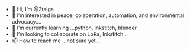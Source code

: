 - 👋 Hi, I’m @2taiga
- 👀 I’m interested in peace, colaberation, automation, and environmental advocacy....
- 🌱 I’m currently learning ...python, inkstitch, blender
- 💞️ I’m looking to collaborate on LoRa, Inkstitch...
- 📫 How to reach me ...not sure yet...

<!---
2taiga/2taiga is a ✨ special ✨ repository because its `README.md` (this file) appears on your GitHub profile.
You can click the Preview link to take a look at your changes.
--->
